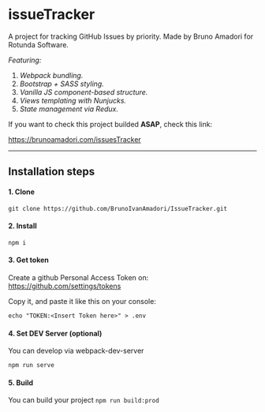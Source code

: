 # issueTracker

A project for tracking GitHub Issues by priority.
Made by Bruno Amadori for Rotunda Software.

_Featuring:_

1. _Webpack bundling._
2. _Bootstrap + SASS styling._
3. _Vanilla JS component-based structure._
4. _Views templating with Nunjucks._
5. _State management via Redux._

If you want to check this project builded **ASAP**, check this link:

https://brunoamadori.com/issuesTracker

---

## Installation steps

#### 1. **Clone**

`git clone https://github.com/BrunoIvanAmadori/IssueTracker.git`

#### 2. **Install**

`npm i`

#### 3. **Get token**

Create a github Personal Access Token on: https://github.com/settings/tokens

Copy it, and paste it like this on your console:

`echo "TOKEN:<Insert Token here>" > .env`

#### 4. **Set DEV Server (optional)**

You can develop via webpack-dev-server

`npm run serve`

#### 5. **Build**

You can build your project
`npm run build:prod`
